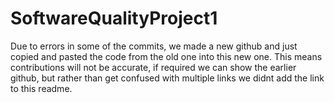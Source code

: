 # SoftwareQualityProject1



Due to errors in some of the commits, we made a new github and just copied and pasted the code from the old one into this new one. This means contributions will not be accurate, if required we can show the earlier github, but rather than get confused with multiple links we didnt add the link to this readme.





